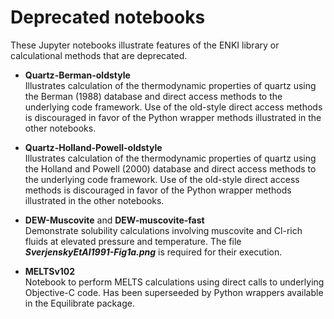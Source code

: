 # Deprecated notebooks
These Jupyter notebooks illustrate features of the ENKI library or calculational methods that are deprecated. 

- **Quartz-Berman-oldstyle**  
Illustrates calculation of the thermodynamic properties of quartz using the Berman (1988) database and direct access methods to the underlying code framework.  Use of the old-style direct access methods is discouraged in favor of the Python wrapper methods illustrated in the other notebooks.  

- **Quartz-Holland-Powell-oldstyle**  
Illustrates calculation of the thermodynamic properties of quartz using the Holland and Powell (2000) database and direct access methods to the underlying code framework. Use of the old-style direct access methods is discouraged in favor of the Python wrapper methods illustrated in the other notebooks.

- **DEW-Muscovite** and **DEW-muscovite-fast**  
Demonstrate solubility calculations involving muscovite and Cl-rich fluids at elevated pressure and temperature. The file ***SverjenskyEtAl1991-Fig1a.png*** is required for their execution.

- **MELTSv102**  
Notebook to perform MELTS calculations using direct calls to underlying Objective-C code.  Has been superseeded by Python wrappers available in the Equilibrate package.
